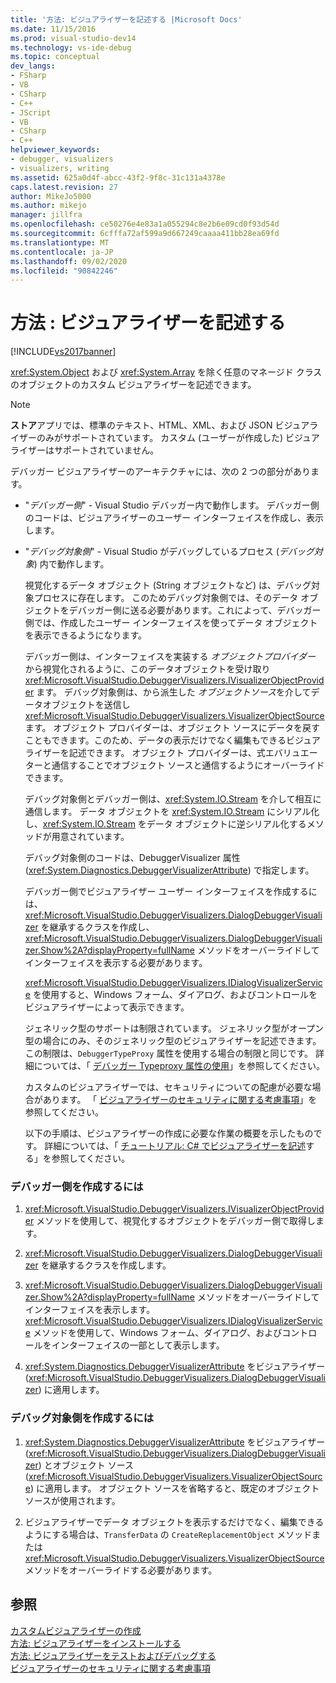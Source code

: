 ```yaml
---
title: '方法: ビジュアライザーを記述する |Microsoft Docs'
ms.date: 11/15/2016
ms.prod: visual-studio-dev14
ms.technology: vs-ide-debug
ms.topic: conceptual
dev_langs:
- FSharp
- VB
- CSharp
- C++
- JScript
- VB
- CSharp
- C++
helpviewer_keywords:
- debugger, visualizers
- visualizers, writing
ms.assetid: 625a0d4f-abcc-43f2-9f8c-31c131a4378e
caps.latest.revision: 27
author: MikeJo5000
ms.author: mikejo
manager: jillfra
ms.openlocfilehash: ce50276e4e83a1a055294c8e2b6e09cd0f93d54d
ms.sourcegitcommit: 6cfffa72af599a9d667249caaaa411bb28ea69fd
ms.translationtype: MT
ms.contentlocale: ja-JP
ms.lasthandoff: 09/02/2020
ms.locfileid: "90842246"
---
```

# <a name="how-to-write-a-visualizer"></a>方法 : ビジュアライザーを記述する
[!INCLUDE[vs2017banner](../includes/vs2017banner.md)]

<xref:System.Object> および <xref:System.Array> を除く任意のマネージド クラスのオブジェクトのカスタム ビジュアライザーを記述できます。  
  
> [!NOTE]
> **ストア**アプリでは、標準のテキスト、HTML、XML、および JSON ビジュアライザーのみがサポートされています。 カスタム (ユーザーが作成した) ビジュアライザーはサポートされていません。  
  
 デバッガー ビジュアライザーのアーキテクチャには、次の 2 つの部分があります。  
  
- "*デバッガー側*" - Visual Studio デバッガー内で動作します。 デバッガー側のコードは、ビジュアライザーのユーザー インターフェイスを作成し、表示します。  
  
- "*デバッグ対象側*" - Visual Studio がデバッグしているプロセス (*デバッグ対象*) 内で動作します。  
  
  視覚化するデータ オブジェクト (String オブジェクトなど) は、デバッグ対象プロセスに存在します。 このためデバッグ対象側では、そのデータ オブジェクトをデバッガー側に送る必要があります。これによって、デバッガー側では、作成したユーザー インターフェイスを使ってデータ オブジェクトを表示できるようになります。  
  
  デバッガー側は、インターフェイスを実装する *オブジェクトプロバイダー* から視覚化されるように、このデータオブジェクトを受け取り <xref:Microsoft.VisualStudio.DebuggerVisualizers.IVisualizerObjectProvider> ます。 デバッグ対象側は、から派生した *オブジェクトソース*を介してデータオブジェクトを送信し <xref:Microsoft.VisualStudio.DebuggerVisualizers.VisualizerObjectSource> ます。 オブジェクト プロバイダーは、オブジェクト ソースにデータを戻すこともできます。このため、データの表示だけでなく編集もできるビジュアライザーを記述できます。 オブジェクト プロバイダーは、式エバリュエーターと通信することでオブジェクト ソースと通信するようにオーバーライドできます。  
  
  デバッグ対象側とデバッガー側は、<xref:System.IO.Stream> を介して相互に通信します。 データ オブジェクトを <xref:System.IO.Stream> にシリアル化し、<xref:System.IO.Stream> をデータ オブジェクトに逆シリアル化するメソッドが用意されています。  
  
  デバッグ対象側のコードは、DebuggerVisualizer 属性 (<xref:System.Diagnostics.DebuggerVisualizerAttribute>) で指定します。  
  
  デバッガー側でビジュアライザー ユーザー インターフェイスを作成するには、<xref:Microsoft.VisualStudio.DebuggerVisualizers.DialogDebuggerVisualizer> を継承するクラスを作成し、<xref:Microsoft.VisualStudio.DebuggerVisualizers.DialogDebuggerVisualizer.Show%2A?displayProperty=fullName> メソッドをオーバーライドしてインターフェイスを表示する必要があります。  
  
  <xref:Microsoft.VisualStudio.DebuggerVisualizers.IDialogVisualizerService> を使用すると、Windows フォーム、ダイアログ、およびコントロールをビジュアライザーによって表示できます。  
  
  ジェネリック型のサポートは制限されています。 ジェネリック型がオープン型の場合にのみ、そのジェネリック型のビジュアライザーを記述できます。 この制限は、`DebuggerTypeProxy` 属性を使用する場合の制限と同じです。 詳細については、「 [デバッガー Typeproxy 属性の使用](../debugger/using-debuggertypeproxy-attribute.md)」を参照してください。  
  
  カスタムのビジュアライザーでは、セキュリティについての配慮が必要な場合があります。 「 [ビジュアライザーのセキュリティに関する考慮事項](../debugger/visualizer-security-considerations.md)」を参照してください。  
  
  以下の手順は、ビジュアライザーの作成に必要な作業の概要を示したものです。 詳細については、「 [チュートリアル: C# でビジュアライザーを記述](../debugger/walkthrough-writing-a-visualizer-in-csharp.md)する」を参照してください。  
  
### <a name="to-create-the-debugger-side"></a>デバッガー側を作成するには  
  
1. <xref:Microsoft.VisualStudio.DebuggerVisualizers.IVisualizerObjectProvider> メソッドを使用して、視覚化するオブジェクトをデバッガー側で取得します。  
  
2. <xref:Microsoft.VisualStudio.DebuggerVisualizers.DialogDebuggerVisualizer> を継承するクラスを作成します。  
  
3. <xref:Microsoft.VisualStudio.DebuggerVisualizers.DialogDebuggerVisualizer.Show%2A?displayProperty=fullName> メソッドをオーバーライドしてインターフェイスを表示します。 <xref:Microsoft.VisualStudio.DebuggerVisualizers.IDialogVisualizerService> メソッドを使用して、Windows フォーム、ダイアログ、およびコントロールをインターフェイスの一部として表示します。  
  
4. <xref:System.Diagnostics.DebuggerVisualizerAttribute> をビジュアライザー (<xref:Microsoft.VisualStudio.DebuggerVisualizers.DialogDebuggerVisualizer>) に適用します。  
  
### <a name="to-create-the-debuggee-side"></a>デバッグ対象側を作成するには  
  
1. <xref:System.Diagnostics.DebuggerVisualizerAttribute> をビジュアライザー (<xref:Microsoft.VisualStudio.DebuggerVisualizers.DialogDebuggerVisualizer>) とオブジェクト ソース (<xref:Microsoft.VisualStudio.DebuggerVisualizers.VisualizerObjectSource>) に適用します。 オブジェクト ソースを省略すると、既定のオブジェクト ソースが使用されます。  
  
2. ビジュアライザーでデータ オブジェクトを表示するだけでなく、編集できるようにする場合は、`TransferData` の `CreateReplacementObject` メソッドまたは <xref:Microsoft.VisualStudio.DebuggerVisualizers.VisualizerObjectSource> メソッドをオーバーライドする必要があります。  
  
## <a name="see-also"></a>参照  
 [カスタムビジュアライザーの作成](../debugger/create-custom-visualizers-of-data.md)   
 [方法: ビジュアライザーをインストールする](../debugger/how-to-install-a-visualizer.md)   
 [方法: ビジュアライザーをテストおよびデバッグする](../debugger/how-to-test-and-debug-a-visualizer.md)   
 [ビジュアライザーのセキュリティに関する考慮事項](../debugger/visualizer-security-considerations.md)
